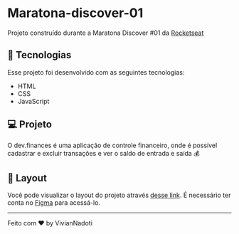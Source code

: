 # Maratona-discover-01
Projeto construído durante a Maratona Discover #01 da [Rocketseat](https://app.rocketseat.com.br/node/maratona-discover-edicao-01)



## 🚀 Tecnologias

Esse projeto foi desenvolvido com as seguintes tecnologias:

- HTML
- CSS
- JavaScript

## 💻 Projeto

O dev.finances é uma aplicação de controle financeiro, onde é possível cadastrar e excluir transações e ver o saldo de entrada e saída 💰

## 🔖 Layout

Você pode visualizar o layout do projeto através [desse link](https://www.figma.com/file/7Vu9DzUaCZIV4nibzkjgB4/dev.finance%24-Maratona-Discover). É necessário ter conta no [Figma](https://figma.com) para acessá-lo.


---

Feito com ♥ by VivianNadoti 
